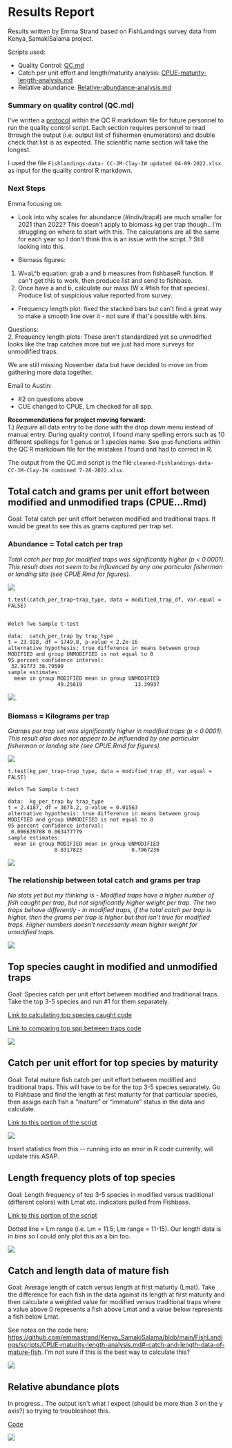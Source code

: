 # Results Report

Results written by Emma Strand based on FishLandings survey data from Kenya_SamakiSalama project.

Scripts used:  
- Quality Control: [QC.md](https://github.com/emmastrand/Kenya_SamakiSalama/blob/main/FishLandings/scripts/QC.md)    
- Catch per unit effort and length/maturity analysis: [CPUE-maturity-length-analysis.md](https://github.com/emmastrand/Kenya_SamakiSalama/blob/main/FishLandings/scripts/CPUE-maturity-length-analysis.md)      
- Relative abundance: [Relative-abundance-analysis.md]()  

### Summary on quality control (QC.md)

I've written a [protocol](https://github.com/emmastrand/Kenya_SamakiSalama/blob/main/FishLandings/scripts/QC.md#-protocol-to-run-this-with-a-future-xlsx-file) within the QC R markdown file for future personnel to run the quality control script. Each section requires personnel to read through the output (i.e. output list of fishermen enumerators) and double check that list is as expected. The scientific name section will take the longest.

I used the file `Fishlandings-data- CC-JM-Clay-IW updated 04-09-2022.xlsx` as input for the quality control R markdown.


### Next Steps

Emma focusing on:  

- Look into why scales for abundance (#indiv/trap#) are much smaller for 2021 than 2022? This doesn't apply to biomass kg per trap though.. I'm struggling on where to start with this. The calculations are all the same for each year so I don't think this is an issue with the script..? Still looking into this.

- Biomass figures:  
1.  W=aL^b equation: grab a and b measures from fishbaseR function. If can't get this to work, then produce list and send to fishbase.   
2. Once have a and b, calculate our mass (W x #fish for that species). Produce list of suspicious value reported from survey.  

- Frequency length plot: fixed the stacked bars but can't find a great way to make a smooth line over it - not sure if that's possible with bins.

Questions:      
2. Frequency length plots: These aren't standardized yet so unmodified looks like the trap catches more but we just had more surveys for unmodified traps.  

We are still missing November data but have decided to move on from gathering more data together.

Email to Austin:
- #2 on questions above  
- CUE changed to CPUE, Lm checked for all spp.


**Recommendations for project moving forward:**    
1.) *Require* all data entry to be done with the drop down menu instead of manual entry. During quality control, I found many spelling errors such as 10 different spellings for 1 genus or 1 species name. See `gsub` functions within the QC R markdown file for the mistakes I found and had to correct in R.  

The output from the QC.md script is the file `cleaned-Fishlandings-data- CC-JM-Clay-IW combined 7-28-2022.xlsx`.

## Total catch and grams per unit effort between modified and unmodified traps (CPUE...Rmd)

Goal: Total catch per unit effort between modified and traditional traps. It would be great to see this as grams captured per trap set.

### Abundance = Total catch per trap

*Total catch per trap for modified traps was significantly higher (p < 0.0001). This result does not seem to be influenced by any one particular fisherman or landing site (see CPUE.Rmd for figures).*

![](https://github.com/emmastrand/Kenya_SamakiSalama/raw/main/FishLandings/scripts/CPUE-maturity-length-analysis_files/figure-gfm/unnamed-chunk-4-1.png)

```
t.test(catch_per_trap~trap_type, data = modified_trap_df, var.equal = FALSE)


Welch Two Sample t-test

data:  catch_per_trap by trap_type
t = 23.928, df = 1749.8, p-value < 2.2e-16
alternative hypothesis: true difference in means between group MODIFIED and group UNMODIFIED is not equal to 0
95 percent confidence interval:
 32.91773 38.79590
sample estimates:
  mean in group MODIFIED mean in group UNMODIFIED
                49.25619                 13.39937
```

![](https://github.com/emmastrand/Kenya_SamakiSalama/raw/main/FishLandings/scripts/CPUE-maturity-length-analysis_files/figure-gfm/unnamed-chunk-4-4.png).

### Biomass = Kilograms per trap

*Gramps per trap set was significantly higher in modified traps (p < 0.0001). This result also does not appear to be influended by one particular fisherman or landing site (see CPUE.Rmd for figures).*

![](https://github.com/emmastrand/Kenya_SamakiSalama/raw/main/FishLandings/scripts/CPUE-maturity-length-analysis_files/figure-gfm/unnamed-chunk-5-1.png)

```
t.test(kg_per_trap~trap_type, data = modified_trap_df, var.equal = FALSE)

Welch Two Sample t-test

data:  kg_per_trap by trap_type
t = 2.4187, df = 3674.2, p-value = 0.01563
alternative hypothesis: true difference in means between group MODIFIED and group UNMODIFIED is not equal to 0
95 percent confidence interval:
 0.006639708 0.063477779
sample estimates:
  mean in group MODIFIED mean in group UNMODIFIED
               0.8317823                0.7967236
```

![](https://github.com/emmastrand/Kenya_SamakiSalama/raw/main/FishLandings/scripts/CPUE-maturity-length-analysis_files/figure-gfm/unnamed-chunk-5-4.png)

### The relationship between total catch and grams per trap

*No stats yet but my thinking is - Modified traps have a higher number of fish caught per trap, but not significantly higher weight per trap. The two traps behave differently - in modified traps, if the total catch per trap is higher, then the grams per trap is higher but that isn't true for modified traps. Higher numbers doesn't necessarily mean higher weight for umodified traps.*

![](https://github.com/emmastrand/Kenya_SamakiSalama/raw/main/FishLandings/scripts/CPUE-maturity-length-analysis_files/figure-gfm/unnamed-chunk-6-1.png)

## Top species caught in modified and unmodified traps

Goal: Species catch per unit effort between modified and traditional traps. Take the top 3-5 species and run #1 for them separately.

[Link to calculating top species caught code](https://github.com/emmastrand/Kenya_SamakiSalama/blob/main/FishLandings/scripts/CPUE-maturity-length-analysis.md#-calculate-top-species-caught)

[Link to comparing top spp between traps code](https://github.com/emmastrand/Kenya_SamakiSalama/blob/main/FishLandings/scripts/CPUE-maturity-length-analysis.md#-top-species-stats-per-trap)

![](https://github.com/emmastrand/Kenya_SamakiSalama/raw/main/FishLandings/scripts/CPUE-maturity-length-analysis_files/figure-gfm/unnamed-chunk-13-1.png)

## Catch per unit effort for top species by maturity

Goal: Total mature fish catch per unit effort between modified and traditional traps. This will have to be for the top 3-5 species separately. Go to Fishbase and find the length at first maturity for that particular species, then assign each fish a “mature” or “immature” status in the data and calculate.

[Link to this portion of the script](https://github.com/emmastrand/Kenya_SamakiSalama/blob/main/FishLandings/scripts/CPUE-maturity-length-analysis.md#-catch-per-unit-effort-for-top-species-by-maturity)

![](https://github.com/emmastrand/Kenya_SamakiSalama/raw/main/FishLandings/scripts/CPUE-maturity-length-analysis_files/figure-gfm/unnamed-chunk-16-2.png)

Insert statistics from this -- running into an error in R code currently, will update this ASAP.

## Length frequency plots of top species

Goal: Length frequency of top 3-5 species in modified versus traditional (different colors) with Lmat etc. indicators pulled from Fishbase.

[Link to this portion of the script](https://github.com/emmastrand/Kenya_SamakiSalama/blob/main/FishLandings/scripts/CPUE-maturity-length-analysis.md#-length-frequency-plots-of-top-species)

Dotted line = Lm range (i.e. Lm = 11.5; Lm range = 11-15). Our length data is in bins so I could only plot this as a bin too.

![](https://github.com/emmastrand/Kenya_SamakiSalama/raw/main/FishLandings/scripts/CPUE-maturity-length-analysis_files/figure-gfm/unnamed-chunk-19-1.png)

## Catch and length data of mature fish

Goal: Average length of catch versus length at first maturity (Lmat). Take the difference for each fish in the data against its length at first maturity and then calculate a weighted value for modified versus traditional traps where a value above 0 represents a fish above Lmat and a value below represents a fish below Lmat.

See notes on the code here: https://github.com/emmastrand/Kenya_SamakiSalama/blob/main/FishLandings/scripts/CPUE-maturity-length-analysis.md#-catch-and-length-data-of-mature-fish. I'm not sure if this is the best way to calculate this?

![](https://github.com/emmastrand/Kenya_SamakiSalama/raw/main/FishLandings/scripts/CPUE-maturity-length-analysis_files/figure-gfm/unnamed-chunk-18-1.png)

## Relative abundance plots

In progress.. The output isn't what I expect (should be more than 3 on the y axis?) so trying to troubleshoot this.

[Code](https://github.com/emmastrand/Kenya_SamakiSalama/blob/main/FishLandings/scripts/Relative-abundance-analysis.md#relative-abundance-analysis-of-fishing-landings-dataset)

![](https://github.com/emmastrand/Kenya_SamakiSalama/raw/main/FishLandings/scripts/Relative-abundance-analysis_files/figure-gfm/unnamed-chunk-5-1.png)
